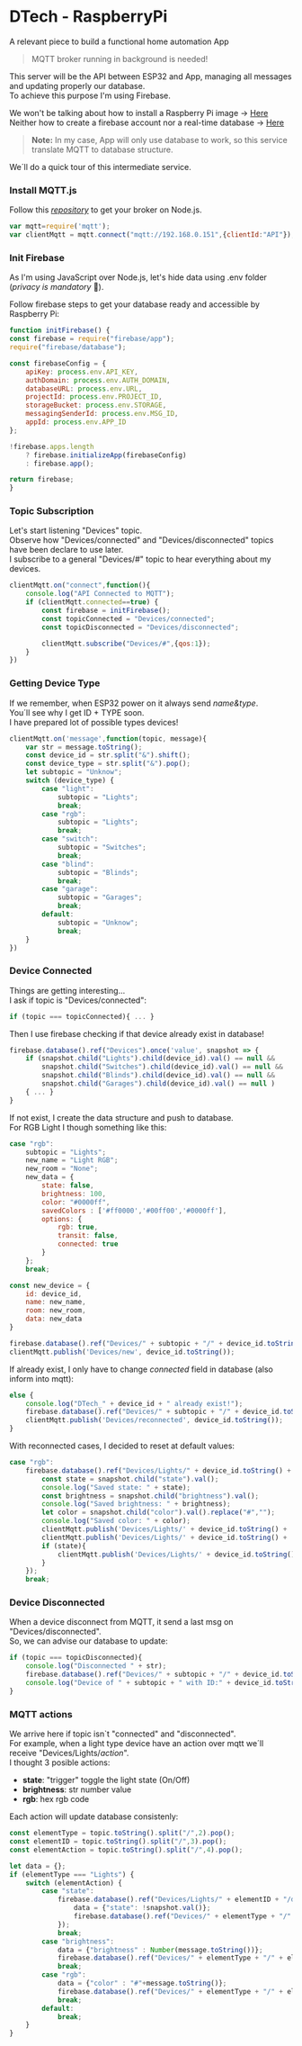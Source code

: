 # DTech - RaspberryPi
A relevant piece to build a functional home automation App
> MQTT broker running in background is needed!

This server will be the API between ESP32 and App, managing all messages and updating properly our database.  
To achieve this purpose I'm using Firebase.

We won't be talking about how to install a Raspberry Pi image -> [Here](https://www.raspberrypi.com/documentation/computers/getting-started.html)
Neither how to create a firebase account nor a real-time database  -> [Here](https://firebase.google.com/?hl=es-419)

> **Note:** In my case, App will only use database to work, so this service translate MQTT to database structure.

We´ll do a quick tour of this intermediate service.

### Install MQTT.js 
Follow this [*repository*](https://github.com/hansemannn/raspberry-mqtt-nodejs/blob/master/docs-mqttjs.md) to get your broker on Node.js.
```js
var mqtt=require('mqtt');
var clientMqtt = mqtt.connect("mqtt://192.168.0.151",{clientId:"API"});
```

### Init Firebase
As I'm using JavaScript over Node.js, let's hide data using .env folder (*privacy is mandatory* 👀).

Follow firebase steps to get your database ready and accessible by Raspberry Pi:
```js
function initFirebase() {
const firebase = require("firebase/app");
require("firebase/database");

const firebaseConfig = {
    apiKey: process.env.API_KEY,
    authDomain: process.env.AUTH_DOMAIN,
    databaseURL: process.env.URL,
    projectId: process.env.PROJECT_ID,
    storageBucket: process.env.STORAGE,
    messagingSenderId: process.env.MSG_ID,
    appId: process.env.APP_ID
};

!firebase.apps.length
    ? firebase.initializeApp(firebaseConfig)
    : firebase.app();

return firebase;
}
```

### Topic Subscription
Let's start listening "Devices" topic.  
Observe how "Devices/connected" and "Devices/disconnected" topics have been declare to use later.   
I subscribe to a general "Devices/#" topic to hear everything about my devices.
```js
clientMqtt.on("connect",function(){	
    console.log("API Connected to MQTT");
    if (clientMqtt.connected==true) {
        const firebase = initFirebase();
        const topicConnected = "Devices/connected";
        const topicDisconnected = "Devices/disconnected";

        clientMqtt.subscribe("Devices/#",{qos:1});
    }
})
```

### Getting Device Type
If we remember, when ESP32 power on it always send *name&type*.  
You´ll see why I get ID + TYPE soon.   
I have prepared lot of possible types devices!   
```js
clientMqtt.on('message',function(topic, message){
    var str = message.toString();
    const device_id = str.split("&").shift();
    const device_type = str.split("&").pop();
    let subtopic = "Unknow";
    switch (device_type) {
        case "light":
            subtopic = "Lights";
            break;
        case "rgb": 
            subtopic = "Lights";
            break;
        case "switch":
            subtopic = "Switches";
            break;
        case "blind":
            subtopic = "Blinds";
            break;
        case "garage":
            subtopic = "Garages";
            break;
        default:
            subtopic = "Unknow";
            break;
    }
})
```

### Device Connected
Things are getting interesting...   
I ask if topic is "Devices/connected":
```js
if (topic === topicConnected){ ... }
```

Then I use firebase checking if that device already exist in database!   
```js
firebase.database().ref("Devices").once('value', snapshot => {
    if (snapshot.child("Lights").child(device_id).val() == null &&
        snapshot.child("Switches").child(device_id).val() == null &&
        snapshot.child("Blinds").child(device_id).val() == null &&
        snapshot.child("Garages").child(device_id).val() == null )
    { ... }
}
```

If not exist, I create the data structure and push to database.  
For RGB Light I though something like this:
```js
case "rgb":
    subtopic = "Lights";
    new_name = "Light RGB";
    new_room = "None";
    new_data = {
        state: false,
        brightness: 100,
        color: "#0000ff",
        savedColors : ['#ff0000','#00ff00','#0000ff'],
        options: {
            rgb: true,
            transit: false,
            connected: true
        }
    };
    break;

const new_device = {
    id: device_id,
    name: new_name,
    room: new_room,
    data: new_data
}

firebase.database().ref("Devices/" + subtopic + "/" + device_id.toString()).update(new_device);
clientMqtt.publish('Devices/new', device_id.toString());
```

If already exist, I only have to change *connected* field in database (also inform into mqtt):
```js
else {
    console.log("DTech_" + device_id + " already exist!");
    firebase.database().ref("Devices/" + subtopic + "/" + device_id.toString()).child("data").child("options").update({connected: true});
    clientMqtt.publish('Devices/reconnected', device_id.toString());
}
```

With reconnected cases, I decided to reset at default values:
```js
case "rgb":
    firebase.database().ref("Devices/Lights/" + device_id.toString() + "/data").once('value', snapshot => {
        const state = snapshot.child("state").val();
        console.log("Saved state: " + state);
        const brightness = snapshot.child("brightness").val();
        console.log("Saved brightness: " + brightness);
        let color = snapshot.child("color").val().replace("#","");
        console.log("Saved color: " + color);
        clientMqtt.publish('Devices/Lights/' + device_id.toString() + '/rgb', color.toString());
        clientMqtt.publish('Devices/Lights/' + device_id.toString() + '/brightness', brightness.toString());
        if (state){
            clientMqtt.publish('Devices/Lights/' + device_id.toString() + '/state', "trigger");
        }
    });
    break;
```

### Device Disconnected
When a device disconnect from MQTT, it send a last msg on "Devices/disconnected".   
So, we can advise our database to update:
```js
if (topic === topicDisconnected){
    console.log("Disconnected " + str);
    firebase.database().ref("Devices/" + subtopic + "/" + device_id.toString()).child("data").child("options").update({connected: false});
    console.log("Device of " + subtopic + " with ID:" + device_id.toString() + " set as disconnected");
}
```

### MQTT actions
We arrive here if topic isn`t "connected" and "disconnected".   
For example, when a light type device have an action over mqtt we´ll receive "Devices/Lights/*action*".  
I thought 3 posible actions:
- **state**: "trigger" toggle the light state (On/Off)
- **brightness**: str number value
- **rgb**: hex rgb code

Each action will update database consistenly:
```js
const elementType = topic.toString().split("/",2).pop();
const elementID = topic.toString().split("/",3).pop();
const elementAction = topic.toString().split("/",4).pop();

let data = {};
if (elementType === "Lights") {
    switch (elementAction) {
        case "state":
            firebase.database().ref("Devices/Lights/" + elementID + "/data/state").once("value", snapshot => {
                data = {"state": !snapshot.val()};
                firebase.database().ref("Devices/" + elementType + "/" + elementID + "/data").update(data);
            });
            break;
        case "brightness":
            data = {"brightness" : Number(message.toString())};
            firebase.database().ref("Devices/" + elementType + "/" + elementID + "/data").update(data);
            break;
        case "rgb":
            data = {"color" : "#"+message.toString()};
            firebase.database().ref("Devices/" + elementType + "/" + elementID + "/data").update(data);
            break;
        default:
            break;
    }
}
```
